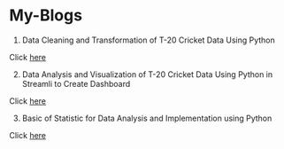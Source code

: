 # My-Blogs


1. Data Cleaning and Transformation of T-20 Cricket Data Using Python

Click [here](https://adityanaranje.medium.com/t-20-cricket-data-cleaning-and-transformation-for-data-analysis-json-to-csv-using-python-bcb4b590e5a8)

2.  Data Analysis and Visualization of T-20 Cricket Data Using Python in Streamli to Create Dashboard

Click [here](https://adityanaranje.medium.com/t-20-cricket-data-analysis-project-dashboard-using-python-in-streamlit-b4c44a134584)

3. Basic of Statistic for Data Analysis and Implementation using Python

Click [here](https://adityanaranje.medium.com/basics-of-statistics-for-data-analysis-and-implementation-using-python-9d150af9ef46)
